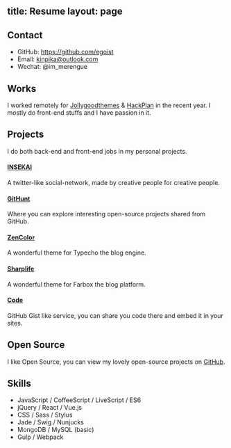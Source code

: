 title: Resume
layout: page
---
## Contact

- GitHub: https://github.com/egoist
- Email: kinpika@outlook.com
- Wechat: @im_merengue

## Works

I worked remotely for [Jollygoodthemes](http://jollygoodthemes.com/) & [HackPlan](http://hackplan.com/) in the recent year.
I mostly do front-end stuffs and I have passion in it.

## Projects

I do both back-end and front-end jobs in my personal projects.

#### [INSEKAI](http://insekai.com)

A twitter-like social-network, made by creative people for creative people.

#### [GitHunt](https://GitHunt.io)

Where you can explore interesting open-source projects shared from GitHub.

#### [ZenColor](https://github.com/seitazen/zencolor)

A wonderful theme for Typecho the blog engine.

#### [Sharplife](https://github.com/seitazen/sharplife)

A wonderful theme for Farbox the blog platform.

#### [Code](http://code.insekai.com)

GitHub Gist like service, you can share you code there and embed it in your sites.

## Open Source

I like Open Source, you can view my lovely open-source projects on [GitHub](https://github.com/egoist).

## Skills

- JavaScript / CoffeeScript / LiveScript / ES6
- jQuery / React / Vue.js
- CSS / Sass / Stylus
- Jade / Swig / Nunjucks
- MongoDB / MySQL (basic)
- Gulp / Webpack
